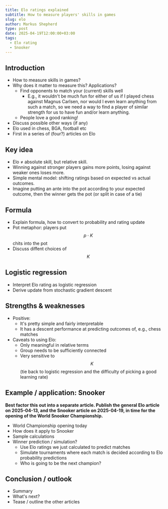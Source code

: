 ```yaml
---
title: Elo ratings explained
subtitle: How to measure players' skills in games
slug: elo
author: Markus Shepherd
type: post
date: 2025-04-19T12:00:00+03:00
tags:
  - Elo rating
  - Snooker
---
```


## Introduction

- How to measure skills in games?
- Why does it matter to measure this? Applications?
  - Find opponents to match your (current) skills well
    - E.g., it wouldn't be much fun for either of us if I played chess against Magnus Carlsen, nor would I even learn anything from such a match, so we need a way to find a player of similar strength for us to have fun and/or learn anything.
  - People love a good ranking!
- Discuss possible other ways (if any)
- Elo used in chess, BGA, football etc
- First in a series of (four?) articles on Elo


## Key idea

- Elo ≠ absolute skill, but relative skill.
- Winning against stronger players gains more points, losing against weaker ones loses more.
- Simple mental model: shifting ratings based on expected vs actual outcomes.
- Imagine putting an ante into the pot according to your expected outcome, then the winner gets the pot (or split in case of a tie)


## Formula

- Explain formula, how to convert to probability and rating update
- Pot metaphor: players put $$p \cdot K$$ chits into the pot
- Discuss diffent choices of $$K$$


## Logistic regression

- Interpret Elo rating as logistic regression
- Derive update from stochastic gradient descent


## Strengths & weaknesses

- Positive:
  - It's pretty simple and fairly interpretable
  - It has a descent performance at predicting outcomes of, e.g., chess matches
- Caveats to using Elo:
  - Only meaningful in relative terms
  - Group needs to be sufficiently connected
  - Very sensitive to $$K$$ (tie back to logistic regression and the difficulty of picking a good learning rate)


## Example / application: Snooker

**Best factor this out into a separate article. Publish the general Elo article on 2025-04-13, and the Snooker article on 2025-04-19, in time for the opening of the World Snooker Championship.**

- World Championship opening today
- How does it apply to Snooker
- Sample calculations
- Winner prediction / simulation?
  - Use Elo ratings we just calculated to predict matches
  - Simulate tournaments where each match is decided according to Elo probability predictions
  - Who is going to be the next champion?


## Conclusion / outlook

- Summary
- What's next?
- Tease / outline the other articles
